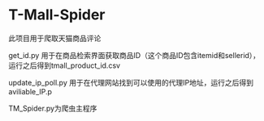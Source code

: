 # T-Mall-Spider
此项目用于爬取天猫商品评论

get_id.py 用于在商品检索界面获取商品ID（这个商品ID包含itemid和sellerid），运行之后得到tmall_product_id.csv

update_ip_poll.py 用于在代理网站找到可以使用的代理IP地址，运行之后得到aviliable_IP.p

TM_Spider.py为爬虫主程序
